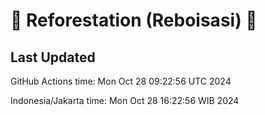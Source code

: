 
# 🌳 Reforestation (Reboisasi) 🌲

## Last Updated

GitHub Actions time: Mon Oct 28 09:22:56 UTC 2024

Indonesia/Jakarta time: Mon Oct 28 16:22:56 WIB 2024
